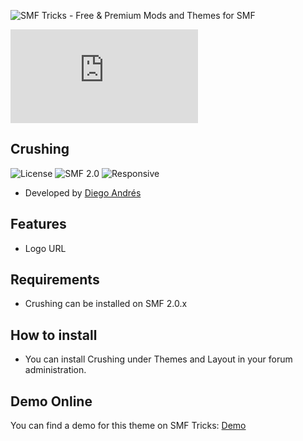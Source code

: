 ![SMF Tricks - Free & Premium Mods and Themes for SMF](https://smftricks.com/logos/logo.png)

![Theme Preview](https://custom.simplemachines.org/index.php?action=download;theme=2582;attach=201147;image)
 
## Crushing
![License](https://img.shields.io/badge/License-MPL2.0-a05a3f?style=flat-square) ![SMF 2.0](https://img.shields.io/badge/SMF-2.0-996ee1?style=flat-square) ![Responsive](https://img.shields.io/badge/Responsive-No-6e97e1?style=flat-square)

* Developed by [Diego Andrés](https://github.com/DiegoAndresCortes)

## Features
- Logo URL

## Requirements
* Crushing can be installed on SMF 2.0.x

## How to install
* You can install Crushing under Themes and Layout in your forum administration.

## Demo Online
You can find a demo for this theme on SMF Tricks: [Demo](https://demo.smftricks.com/index.php?theme=7)